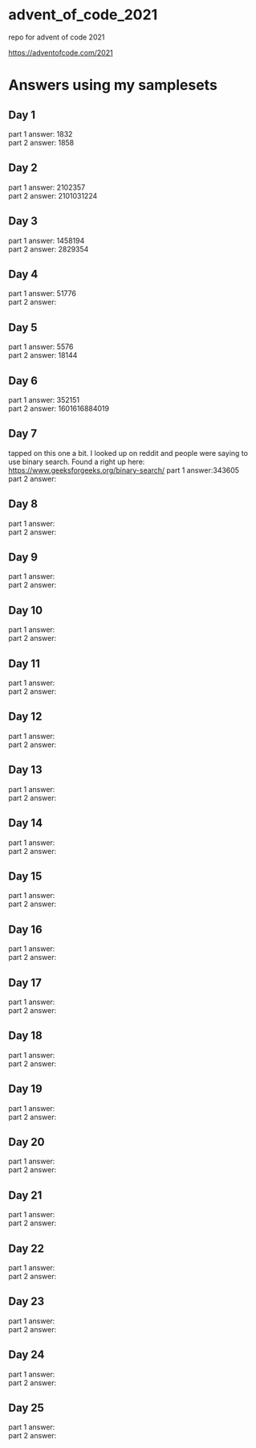 # advent_of_code_2021
repo for advent of code 2021


<https://adventofcode.com/2021>

# Answers using my samplesets
## Day 1
part 1 answer: 1832 \
part 2 answer: 1858
## Day 2
part 1 answer: 2102357 \
part 2 answer: 2101031224
## Day 3
part 1 answer: 1458194 \
part 2 answer: 2829354

## Day 4
part 1 answer: 51776 \
part 2 answer: 

## Day 5
part 1 answer: 5576 \
part 2 answer: 18144

## Day 6
part 1 answer: 352151 \
part 2 answer: 1601616884019

## Day 7
tapped on this one a bit. I looked up on reddit and people were saying to use binary search. Found a right up here: \
<https://www.geeksforgeeks.org/binary-search/>
part 1 answer:343605  \
part 2 answer: 

## Day 8
part 1 answer:  \
part 2 answer: 

## Day 9
part 1 answer:  \
part 2 answer: 

## Day 10
part 1 answer:  \
part 2 answer: 

## Day 11
part 1 answer:  \
part 2 answer: 

## Day 12
part 1 answer:  \
part 2 answer: 

## Day 13
part 1 answer:  \
part 2 answer: 

## Day 14
part 1 answer:  \
part 2 answer: 

## Day 15
part 1 answer:  \
part 2 answer: 

## Day 16
part 1 answer:  \
part 2 answer: 

## Day 17
part 1 answer:  \
part 2 answer: 

## Day 18
part 1 answer:  \
part 2 answer: 

## Day 19
part 1 answer:  \
part 2 answer: 

## Day 20
part 1 answer:  \
part 2 answer: 

## Day 21
part 1 answer:  \
part 2 answer: 

## Day 22
part 1 answer:  \
part 2 answer: 

## Day 23
part 1 answer:  \
part 2 answer: 

## Day 24
part 1 answer:  \
part 2 answer: 

## Day 25
part 1 answer:  \
part 2 answer: 